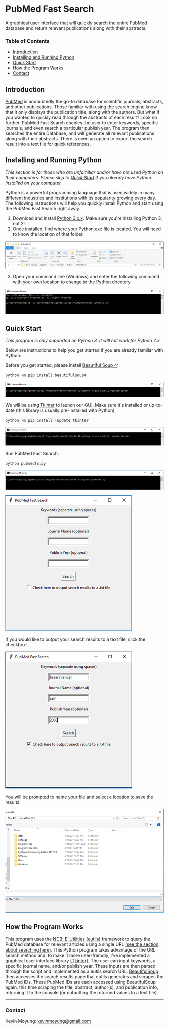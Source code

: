 # PubMed Fast Search
A graphical user interface that will quickly search the entire PubMed database and return relevant publications along with their abstracts.

### Table of Contents
+ [Introduction](https://github.com/kmoyung/PubMed-FastSearch/blob/master/README.md#introduction)
+ [Installing and Running Python](https://github.com/kmoyung/PubMed-FastSearch/blob/master/README.md#installing-and-running-python)
+ [Quick Start](https://github.com/kmoyung/PubMed-FastSearch/blob/master/README.md#quick-start)
+ [How the Program Works](https://github.com/kmoyung/PubMed-FastSearch/blob/master/README.md#how-the-program-works)
+ [Contact](https://github.com/kmoyung/PubMed-FastSearch/blob/master/README.md#contact)

## Introduction
[PubMed](https://www.ncbi.nlm.nih.gov/pubmed/) is undoubtedly the go-to database for scientific journals, abstracts, and other publications. Those familiar with using the search engine know that it only displays the publication title, along with the authors. But what if you wanted to quickly read through the abstracts of each result? Look no further. PubMed Fast Search enables the user to enter keywords, specific journals, and even search a particular publish year. The program then searches the entire Database, and will generate all relevant publications along with their abstracts. There is even an option to export the search result into a text file for quick references.

## Installing and Running Python
*This section is for those who are unfamiliar and/or have not used Python on their computers. Please skip to [Quick Start](https://github.com/kmoyung/PubMed-FastSearch/blob/master/README.md#quick-start) if you already have Python installed on your computer.*

Python is a powerful programming language that is used widely in many different industries and institutions with its popularity growing every day. The following instructions will help you quickly install Python and start using the PubMed Fast Search right away. 

1. Download and install [Python 3.x.x](https://www.python.org/downloads/). Make sure you're installing Python 3, not 2!
2. Once installed, find where your Python.exe file is located. You will need to know the location of that folder.

![](https://github.com/kmoyung/PubMed-FastSearch/blob/master/images/Finding_Python_Address.PNG)

3. Open your command line (Windows) and enter the following command with your own location to change to the Python directory.

![](https://github.com/kmoyung/PubMed-FastSearch/blob/master/images/Change_Directory.PNG) 

## Quick Start
*This program is only supported on Python 3. It will not work for Python 2.x.*

Below are instructions to help you get started if you are already familiar with Python:

Before you get started, please install [Beautiful Soup 4](https://www.crummy.com/software/BeautifulSoup/bs4/doc/):

`python -m pip install beautifulsoup4`

![](https://github.com/kmoyung/PubMed-FastSearch/blob/master/images/Install_BeautifulSoup4.PNG)

We will be using [Tkinter](https://wiki.python.org/moin/TkInter) to launch our GUI. Make sure it's installed or up-to-date (this library is usually pre-installed with Python)

`python -m pip install -update tkinter`

![](https://github.com/kmoyung/PubMed-FastSearch/blob/master/images/Update_Tkinter.PNG)

Run PubMed Fast Search:

`python pubmedfs.py`

![](https://github.com/kmoyung/PubMed-FastSearch/blob/master/images/Run.PNG)

![](https://github.com/kmoyung/PubMed-FastSearch/blob/master/images/GUI.PNG)

If you would like to output your search results to a text file, click the checkbox:

![](https://github.com/kmoyung/PubMed-FastSearch/blob/master/images/Checkbox_Output.PNG)

You will be prompted to name your file and select a location to save the results:

![](https://github.com/kmoyung/PubMed-FastSearch/blob/master/images/Save_File.PNG)

## How the Program Works

This program uses the [NCBI E-Utilities (eutils)](https://www.ncbi.nlm.nih.gov/books/NBK25500/) framework to query the PubMed database for relevant articles using a single URL [(see the section about searching here)](https://www.ncbi.nlm.nih.gov/books/NBK25500/#_chapter1_Searching_a_Database_). This Python program takes advantage of the URL search method and, to make it more user-friendly, I've implemented a graphical user interface library [(Tkinter)](https://wiki.python.org/moin/TkInter). The user can input keywords, a specific journal name, and/or publish year. These inputs are then parsed through the script and implemented as a eutils search URL. [BeautifulSoup](https://www.crummy.com/software/BeautifulSoup/bs4/doc/) then accesses the search results page that eutils generates and scrapes the PubMed IDs. These PubMed IDs are each accessed using BeautifulSoup again, this time scraping the title, abstract, author(s), and publication info, returning it to the console (or outputting the returned values to a text file).

* * *

### Contact
Kevin Moyung: kevinmoyung@gmail.com

